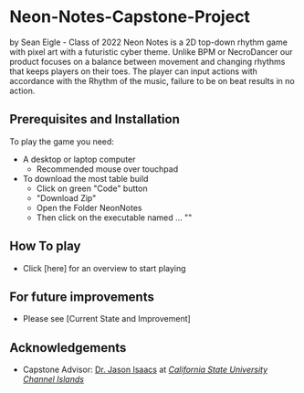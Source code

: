 # Neon-Notes-Capstone-Project
by Sean Eigle - Class of 2022
Neon Notes is a 2D top-down rhythm game with pixel art with a futuristic cyber theme. Unlike BPM or NecroDancer our product focuses on a balance between movement and changing rhythms that keeps players on their toes. The player can input actions with accordance with the Rhythm of the music, failure to be on beat results in no action.

## Prerequisites and Installation 
To play the game you need:
- A desktop or laptop computer
   - Recommended mouse over touchpad
- To download the most table build
   - Click on green "Code" button 
   - "Download Zip" 
   - Open the Folder NeonNotes
   - Then click on the executable named ... ""

## How To play
- Click [here] for an overview to start playing

## For future improvements
- Please see [Current State and Improvement]

## Acknowledgements
- Capstone Advisor: [Dr. Jason Isaacs](https://ciapps.csuci.edu/directory/Search?q=jason.isaacs) at [*California State University Channel Islands*](https://www.csuci.edu)
